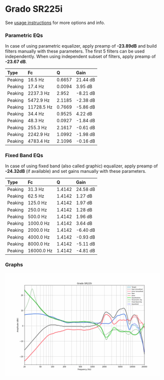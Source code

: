 # Grado SR225i
See [usage instructions](https://github.com/jaakkopasanen/AutoEq#usage) for more options and info.

### Parametric EQs
In case of using parametric equalizer, apply preamp of **-23.89dB** and build filters manually
with these parameters. The first 5 filters can be used independently.
When using independent subset of filters, apply preamp of **-23.67 dB**.

| Type    | Fc         |      Q | Gain     |
|:--------|:-----------|:-------|:---------|
| Peaking | 16.5 Hz    | 0.6657 | 21.44 dB |
| Peaking | 17.4 Hz    | 0.0094 | 3.95 dB  |
| Peaking | 2237.3 Hz  | 2.952  | -8.21 dB |
| Peaking | 5472.9 Hz  | 2.1185 | -2.38 dB |
| Peaking | 11728.5 Hz | 0.7669 | -5.86 dB |
| Peaking | 34.4 Hz    | 0.9525 | 4.22 dB  |
| Peaking | 48.3 Hz    | 0.0927 | -1.84 dB |
| Peaking | 255.3 Hz   | 2.1617 | -0.61 dB |
| Peaking | 2242.9 Hz  | 1.0992 | -1.98 dB |
| Peaking | 4783.4 Hz  | 2.1096 | -0.16 dB |

### Fixed Band EQs
In case of using fixed band (also called graphic) equalizer, apply preamp of **-24.32dB**
(if available) and set gains manually with these parameters.

| Type    | Fc         |      Q | Gain     |
|:--------|:-----------|:-------|:---------|
| Peaking | 31.3 Hz    | 1.4142 | 24.58 dB |
| Peaking | 62.5 Hz    | 1.4142 | 1.27 dB  |
| Peaking | 125.0 Hz   | 1.4142 | 1.97 dB  |
| Peaking | 250.0 Hz   | 1.4142 | 1.28 dB  |
| Peaking | 500.0 Hz   | 1.4142 | 1.96 dB  |
| Peaking | 1000.0 Hz  | 1.4142 | 3.64 dB  |
| Peaking | 2000.0 Hz  | 1.4142 | -6.40 dB |
| Peaking | 4000.0 Hz  | 1.4142 | -0.93 dB |
| Peaking | 8000.0 Hz  | 1.4142 | -5.11 dB |
| Peaking | 16000.0 Hz | 1.4142 | -4.81 dB |

### Graphs
![](./Grado%20SR225i.png)